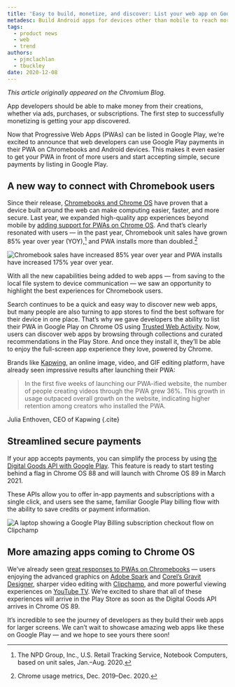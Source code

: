 ```yaml
---
title: 'Easy to build, monetize, and discover: List your web app on Google Play'
metadesc: Build Android apps for devices other than mobile to reach more users.
tags:
  - product news
  - web
  - trend
authors:
  - pjmclachlan
  - tbuckley
date: 2020-12-08
---
```


_This article originally appeared on the Chromium Blog._

App developers should be able to make money from their creations, whether via ads, purchases, or subscriptions. The first step to successfully monetizing is getting your app discovered.

Now that Progressive Web Apps (PWAs) can be listed in Google Play, we’re excited to announce that web developers can use Google Play payments in their PWA on Chromebooks and Android devices. This makes it even easier to get your PWA in front of more users and start accepting simple, secure payments by listing in Google Play.

## A new way to connect with Chromebook users

Since their release, [Chromebooks and Chrome OS](https://chromeos.dev/en) have proven that a device built around the web can make computing easier, faster, and more secure. Last year, we expanded high-quality app experiences beyond mobile by [adding support for PWAs on Chrome OS](https://www.youtube.com/watch?v=2KhRmFHLuhE). And that’s clearly resonated with users — in the past year, Chromebook unit sales have grown 85% year over year (YOY),[^1] and PWA installs more than doubled.[^2]

[^1]: The NPD Group, Inc., U.S. Retail Tracking Service, Notebook Computers, based on unit sales, Jan.–Aug. 2020.
[^2]: Chrome usage metrics, Dec. 2019–Dec. 2020.

![Chromebook sales have increased 85% year over year and PWA installs have increased 175% year over year.](ix://posts/easy-to-build-monetize-and-discover-list-your-web-app-on-google-play/yoy_growth.png)

With all the new capabilities being added to web apps — from saving to the local file system to device communication — we saw an opportunity to highlight the best experiences for Chromebook users.

Search continues to be a quick and easy way to discover new web apps, but many people are also turning to app stores to find the best software for their device in one place. That’s why we gave developers the ability to list their PWA in Google Play on Chrome OS using [Trusted Web Activity](https://developers.google.com/web/android/trusted-web-activity). Now, users can discover web apps by browsing through collections and curated recommendations in the Play Store. And once they install it, they’ll be able to enjoy the full-screen app experience they love, powered by Chrome.

Brands like [Kapwing](https://www.kapwing.com/), an online image, video, and GIF editing platform, have already seen impressive results after launching their PWA:

> In the first five weeks of launching our PWA-ified website, the number of people creating videos through the PWA grew 36%. This growth in usage outpaced overall growth on the website, indicating higher retention among creators who installed the PWA.

Julia Enthoven, CEO of Kapwing {.cite}

## Streamlined secure payments

If your app accepts payments, you can simplify the process by using [the Digital Goods API with Google Play](https://developer.android.com/google/play/billing). This feature is ready to start testing behind a flag in Chrome OS 88 and will launch with Chrome OS 89 in March 2021.

These APIs allow you to offer in-app payments and subscriptions with a single click, and users see the same, familiar Google Play billing flow with the ability to save credits or payment information.

![A laptop showing a Google Play Billing subscription checkout flow on Clipchamp](ix://posts/easy-to-build-monetize-and-discover-list-your-web-app-on-google-play/play_billing_subscription.png)

## More amazing apps coming to Chrome OS

We’ve already seen [great responses to PWAs on Chromebooks](https://blog.google/products/chromebooks/whats-new-chrome-os/dec2020/) — users enjoying the advanced graphics on [Adobe Spark](https://spark.adobe.com/) and [Corel’s Gravit Designer](http://web.dev/gravit-designer), sharper video editing with [Clipchamp](http://web.dev/clipchamp), and more powerful viewing experiences on [YouTube TV](https://tv.youtube.com/). We’re excited to share that all of these experiences will arrive in the Play Store as soon as the Digital Goods API arrives in Chrome OS 89.

It’s incredible to see the journey of developers as they build their web apps for larger screens. We can’t wait to showcase amazing web apps like these on Google Play — and we hope to see yours there soon!
